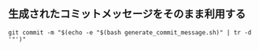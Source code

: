 ## 生成されたコミットメッセージをそのまま利用する

```
git commit -m "$(echo -e "$(bash generate_commit_message.sh)" | tr -d '"')"
```
